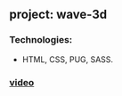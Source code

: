 ## project: wave-3d

### Technologies:
*  HTML, CSS, PUG, SASS.

### [video](https://www.youtube.com/watch?v=2_H0Y6BePys)
